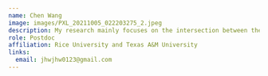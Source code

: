 ```yaml
---
name: Chen Wang
image: images/PXL_20211005_022203275_2.jpeg
description: My research mainly focuses on the intersection between theoretical computer science (TCS) and machine learning (ML)
role: Postdoc
affiliation: Rice University and Texas A&M University
links:
  email: jhwjhw0123@gmail.com
---
```

